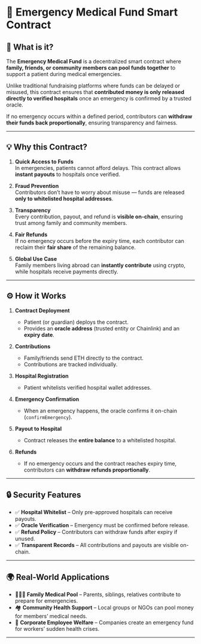 # 🏥 Emergency Medical Fund Smart Contract

## 📌 What is it?

The **Emergency Medical Fund** is a decentralized smart contract where **family, friends, or community members can pool funds together** to support a patient during medical emergencies.
 
Unlike traditional fundraising platforms where funds can be delayed or misused, this contract ensures that **contributed money is only released directly to verified hospitals** once an emergency is confirmed by a trusted oracle.

If no emergency occurs within a defined period, contributors can **withdraw their funds back proportionally**, ensuring transparency and fairness.
    
---        
     
## 💡 Why this Contract?          
  
1. **Quick Access to Funds**  
   In emergencies, patients cannot afford delays. This contract allows **instant payouts** to hospitals once verified.

2. **Fraud Prevention**  
   Contributors don’t have to worry about misuse — funds are released **only to whitelisted hospital addresses**.

3. **Transparency**  
   Every contribution, payout, and refund is **visible on-chain**, ensuring trust among family and community members.

4. **Fair Refunds**  
   If no emergency occurs before the expiry time, each contributor can reclaim their **fair share** of the remaining balance.

5. **Global Use Case**  
   Family members living abroad can **instantly contribute** using crypto, while hospitals receive payments directly.

---

## ⚙️ How it Works

1. **Contract Deployment**

   - Patient (or guardian) deploys the contract.
   - Provides an **oracle address** (trusted entity or Chainlink) and an **expiry date**.

2. **Contributions**

   - Family/friends send ETH directly to the contract.
   - Contributions are tracked individually.

3. **Hospital Registration**

   - Patient whitelists verified hospital wallet addresses.

4. **Emergency Confirmation**

   - When an emergency happens, the oracle confirms it on-chain (`confirmEmergency`).

5. **Payout to Hospital**

   - Contract releases the **entire balance** to a whitelisted hospital.

6. **Refunds**
   - If no emergency occurs and the contract reaches expiry time, contributors can **withdraw refunds proportionally**.

---

## 🔒 Security Features

- ✅ **Hospital Whitelist** – Only pre-approved hospitals can receive payouts.
- ✅ **Oracle Verification** – Emergency must be confirmed before release.
- ✅ **Refund Policy** – Contributors can withdraw funds after expiry if unused.
- ✅ **Transparent Records** – All contributions and payouts are visible on-chain.

---

## 🌍 Real-World Applications

- 👨‍👩‍👧 **Family Medical Pool** – Parents, siblings, relatives contribute to prepare for emergencies.
- 🏘 **Community Health Support** – Local groups or NGOs can pool money for members’ medical needs.
- 🏢 **Corporate Employee Welfare** – Companies create an emergency fund for workers’ sudden health crises.

---
